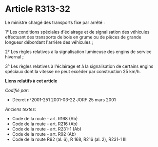 # Article R313-32

Le ministre chargé des transports fixe par arrêté :

1° Les conditions spéciales d'éclairage et de signalisation des véhicules effectuant des transports de bois en grume ou de
pièces de grande longueur débordant l'arrière des véhicules ;

2° Les règles relatives à la signalisation lumineuse des engins de service hivernal ;

3° Les règles relatives à l'éclairage et à la signalisation de certains engins spéciaux dont la vitesse ne peut excéder par
construction 25 km/h.

**Liens relatifs à cet article**

_Codifié par_:

  - Décret n°2001-251 2001-03-22 JORF 25 mars 2001

_Anciens textes_:

  - Code de la route - art. R168 (Ab)
  - Code de la route - art. R216 (Ab)
  - Code de la route - art. R231-1 (Ab)
  - Code de la route - art. R92 (Ab)
  - Code de la route R92 (al. 6), R 168, R216 (al. 2), R231-1 III
